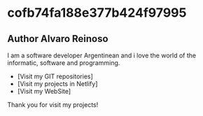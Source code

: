 # cofb74fa188e377b424f97995

## Author Alvaro Reinoso
I am a software developer Argentinean and i love the world of the informatic, software and programming. 

- [Visit my GIT repositories]
- [Visit my projects in Netlify]
- [Visit my WebSite]

Thank you for visit my projects!
